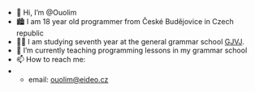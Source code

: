 - 👋 Hi, I’m @Ouolim
- 🏙️ I am 18 year old programmer from České Budějovice in Czech republic
- 👨‍🎓 I am studying seventh year at the general grammar school [GJVJ](https://gjvj.cz).
- 🌱 I’m currently teaching programming lessons in my grammar school
- 📫 How to reach me:
- - email: ouolim@eideo.cz

<!---
Ouolim/Ouolim is a ✨ special ✨ repository because its `README.md` (this file) appears on your GitHub profile.
You can click the Preview link to take a look at your changes.
--->

      
    

    
